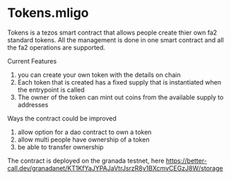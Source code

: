 # Tokens.mligo

Tokens is a tezos smart contract that allows people create thier own fa2 standard tokens. All the management is done in one smart contract and all the fa2 operations are supported.

Current Features
1. you can create your own token with the details on chain
2. Each token that is created has a fixed supply that is instantiated when the entrypoint is called
3. The owner of the token can mint out coins from the available supply to addresses

Ways the contract could be improved
1. allow option for a dao contract to own a token
2. allow multi people have ownership of a token
3. be able to transfer ownership


The contract is deployed on the granada testnet, here https://better-call.dev/granadanet/KT1KfYaJYPAJaVtrJsrzR8y1BXcmvCEGzJ8W/storage
